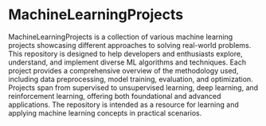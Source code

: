# MachineLearningProjects
MachineLearningProjects is a collection of various machine learning projects showcasing different approaches to solving real-world problems. This repository is designed to help developers and enthusiasts explore, understand, and implement diverse ML algorithms and techniques. Each project provides a comprehensive overview of the methodology used, including data preprocessing, model training, evaluation, and optimization. Projects span from supervised to unsupervised learning, deep learning, and reinforcement learning, offering both foundational and advanced applications. The repository is intended as a resource for learning and applying machine learning concepts in practical scenarios.
